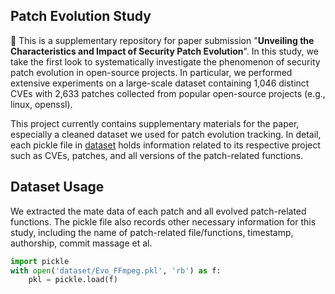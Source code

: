 ## Patch Evolution Study

 👋
This is a supplementary repository for paper submission "**Unveiling the Characteristics and Impact of Security Patch Evolution**".
In this study, we take the first look to systematically investigate the phenomenon of security patch evolution in open-source projects. In particular, we performed extensive experiments on a large-scale dataset containing 1,046 distinct CVEs with 2,633 patches collected from popular open-source projects (e.g., linux, openssl).


This project currently contains supplementary materials for the paper, especially a cleaned dataset we used for patch evolution tracking. 
In detail, each pickle file in [dataset](dataset/) holds information related to its respective project such as CVEs, patches, and all versions of the patch-related functions.



## Dataset Usage

We extracted the mate data of each patch and all evolved patch-related functions.
The pickle file also records other necessary information for this study, including the name of patch-related file/functions, timestamp, authorship, commit massage et al.


```Python
import pickle
with open('dataset/Evo_FFmpeg.pkl', 'rb') as f:
    pkl = pickle.load(f)

```